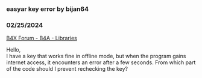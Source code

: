 ### easyar key error by bijan64
### 02/25/2024
[B4X Forum - B4A - Libraries](https://www.b4x.com/android/forum/threads/159483/)

Hello,  
I have a key that works fine in offline mode, but when the program gains internet access, it encounters an error after a few seconds. From which part of the code should I prevent rechecking the key?